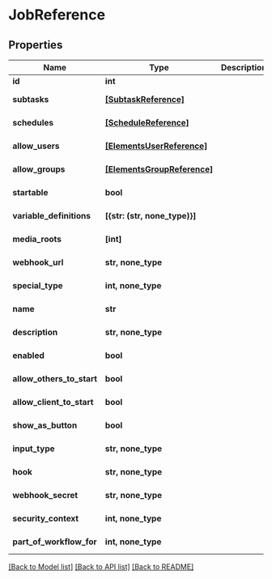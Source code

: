 # JobReference


## Properties

Name | Type | Description | Notes
------------ | ------------- | ------------- | -------------
**id** | **int** |  | 
**subtasks** | [**[SubtaskReference]**](SubtaskReference.md) |  | [optional] [readonly] 
**schedules** | [**[ScheduleReference]**](ScheduleReference.md) |  | [optional] [readonly] 
**allow_users** | [**[ElementsUserReference]**](ElementsUserReference.md) |  | [optional] [readonly] 
**allow_groups** | [**[ElementsGroupReference]**](ElementsGroupReference.md) |  | [optional] [readonly] 
**startable** | **bool** |  | [optional] [readonly] 
**variable_definitions** | **[{str: (str, none_type)}]** |  | [optional] [readonly] 
**media_roots** | **[int]** |  | [optional] [readonly] 
**webhook_url** | **str, none_type** |  | [optional] [readonly] 
**special_type** | **int, none_type** |  | [optional] [readonly] 
**name** | **str** |  | [optional] [readonly] 
**description** | **str, none_type** |  | [optional] [readonly] 
**enabled** | **bool** |  | [optional] [readonly] 
**allow_others_to_start** | **bool** |  | [optional] [readonly] 
**allow_client_to_start** | **bool** |  | [optional] [readonly] 
**show_as_button** | **bool** |  | [optional] [readonly] 
**input_type** | **str, none_type** |  | [optional] [readonly] 
**hook** | **str, none_type** |  | [optional] [readonly] 
**webhook_secret** | **str, none_type** |  | [optional] [readonly] 
**security_context** | **int, none_type** |  | [optional] [readonly] 
**part_of_workflow_for** | **int, none_type** |  | [optional] [readonly] 

[[Back to Model list]](../#documentation-for-models) [[Back to API list]](../#documentation-for-api-endpoints) [[Back to README]](../)


